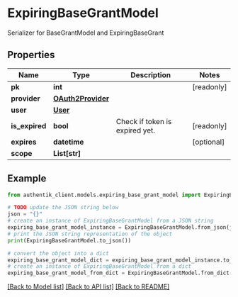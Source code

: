# ExpiringBaseGrantModel

Serializer for BaseGrantModel and ExpiringBaseGrant

## Properties

Name | Type | Description | Notes
------------ | ------------- | ------------- | -------------
**pk** | **int** |  | [readonly] 
**provider** | [**OAuth2Provider**](OAuth2Provider.md) |  | 
**user** | [**User**](User.md) |  | 
**is_expired** | **bool** | Check if token is expired yet. | [readonly] 
**expires** | **datetime** |  | [optional] 
**scope** | **List[str]** |  | 

## Example

```python
from authentik_client.models.expiring_base_grant_model import ExpiringBaseGrantModel

# TODO update the JSON string below
json = "{}"
# create an instance of ExpiringBaseGrantModel from a JSON string
expiring_base_grant_model_instance = ExpiringBaseGrantModel.from_json(json)
# print the JSON string representation of the object
print(ExpiringBaseGrantModel.to_json())

# convert the object into a dict
expiring_base_grant_model_dict = expiring_base_grant_model_instance.to_dict()
# create an instance of ExpiringBaseGrantModel from a dict
expiring_base_grant_model_from_dict = ExpiringBaseGrantModel.from_dict(expiring_base_grant_model_dict)
```
[[Back to Model list]](../README.md#documentation-for-models) [[Back to API list]](../README.md#documentation-for-api-endpoints) [[Back to README]](../README.md)


